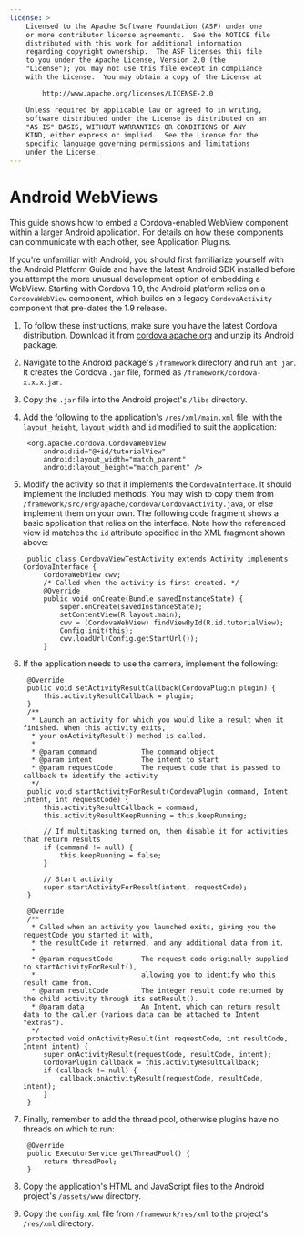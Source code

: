 ```yaml
---
license: >
    Licensed to the Apache Software Foundation (ASF) under one
    or more contributor license agreements.  See the NOTICE file
    distributed with this work for additional information
    regarding copyright ownership.  The ASF licenses this file
    to you under the Apache License, Version 2.0 (the
    "License"); you may not use this file except in compliance
    with the License.  You may obtain a copy of the License at

        http://www.apache.org/licenses/LICENSE-2.0

    Unless required by applicable law or agreed to in writing,
    software distributed under the License is distributed on an
    "AS IS" BASIS, WITHOUT WARRANTIES OR CONDITIONS OF ANY
    KIND, either express or implied.  See the License for the
    specific language governing permissions and limitations
    under the License.
---
```


# Android WebViews

This guide shows how to embed a Cordova-enabled WebView component
within a larger Android application. For details on how these
components can communicate with each other, see Application Plugins.

If you're unfamiliar with Android, you should first familiarize
yourself with the Android Platform Guide and have the latest Android
SDK installed before you attempt the more unusual development option
of embedding a WebView.  Starting with Cordova 1.9, the Android
platform relies on a `CordovaWebView` component, which builds on a
legacy `CordovaActivity` component that pre-dates the 1.9 release.

1. To follow these instructions, make sure you have the latest Cordova
   distribution. Download it from
   [cordova.apache.org](http://cordova.apache.org) and unzip its
   Android package.

1. Navigate to the Android package's `/framework` directory and run
   `ant jar`. It creates the Cordova `.jar` file, formed as
   `/framework/cordova-x.x.x.jar`.

1. Copy the `.jar` file into the Android project's `/libs` directory.

1. Add the following to the application's `/res/xml/main.xml` file,
   with the `layout_height`, `layout_width` and `id` modified to suit
   the application:

        <org.apache.cordova.CordovaWebView
            android:id="@+id/tutorialView"
            android:layout_width="match_parent"
            android:layout_height="match_parent" />

1. Modify the activity so that it implements the `CordovaInterface`.
   It should implement the included methods.  You may wish to copy
   them from `/framework/src/org/apache/cordova/CordovaActivity.java`,
   or else implement them on your own.  The following code fragment
   shows a basic application that relies on the interface. Note how
   the referenced view id matches the `id` attribute specified in the
   XML fragment shown above:

        public class CordovaViewTestActivity extends Activity implements CordovaInterface {
            CordovaWebView cwv;
            /* Called when the activity is first created. */
            @Override
            public void onCreate(Bundle savedInstanceState) {
                super.onCreate(savedInstanceState);
                setContentView(R.layout.main);
                cwv = (CordovaWebView) findViewById(R.id.tutorialView);
                Config.init(this);
                cwv.loadUrl(Config.getStartUrl());
            }

1. If the application needs to use the camera, implement the
   following:

        @Override
        public void setActivityResultCallback(CordovaPlugin plugin) {
            this.activityResultCallback = plugin;
        }
        /**
         * Launch an activity for which you would like a result when it finished. When this activity exits,
         * your onActivityResult() method is called.
         *
         * @param command           The command object
         * @param intent            The intent to start
         * @param requestCode       The request code that is passed to callback to identify the activity
         */
        public void startActivityForResult(CordovaPlugin command, Intent intent, int requestCode) {
            this.activityResultCallback = command;
            this.activityResultKeepRunning = this.keepRunning;
            
            // If multitasking turned on, then disable it for activities that return results
            if (command != null) {
                this.keepRunning = false;
            }
        
            // Start activity
            super.startActivityForResult(intent, requestCode);
        }   
    
        @Override
        /**
         * Called when an activity you launched exits, giving you the requestCode you started it with,
         * the resultCode it returned, and any additional data from it.
         *
         * @param requestCode       The request code originally supplied to startActivityForResult(),
         *                          allowing you to identify who this result came from.
         * @param resultCode        The integer result code returned by the child activity through its setResult().
         * @param data              An Intent, which can return result data to the caller (various data can be attached to Intent "extras").
         */
        protected void onActivityResult(int requestCode, int resultCode, Intent intent) {
            super.onActivityResult(requestCode, resultCode, intent);
            CordovaPlugin callback = this.activityResultCallback;
            if (callback != null) {
                callback.onActivityResult(requestCode, resultCode, intent);
            }
        }

1. Finally, remember to add the thread pool, otherwise plugins
   have no threads on which to run:

        @Override
        public ExecutorService getThreadPool() {
            return threadPool;
        }

1. Copy the application's HTML and JavaScript files to the Android
   project's `/assets/www` directory.

1. Copy the `config.xml` file from `/framework/res/xml` to the
   project's `/res/xml` directory.
